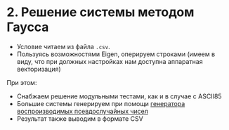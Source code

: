 # 2. Решение системы методом Гаусса

- Условие читаем из файла `.csv`.
- Пользуясь возможностями Eigen, оперируем строками (имеем в виду, что при должных настройках нам доступна аппаратная векторизация)

При этом:

- Снабжаем решение модульными тестами, как и в случае с ASCII85
- Большие системы генерируем при помощи [генератора воспроизводимых псевдослучайных чисел](https://stackoverflow.com/a/37945656)
- Результат также выводим в формате CSV
